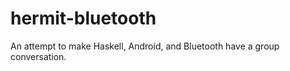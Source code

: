 hermit-bluetooth
================

An attempt to make Haskell, Android, and Bluetooth have a group conversation.
